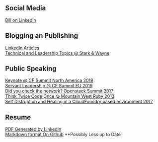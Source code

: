 
## Social Media
[Bill on LinkedIn](https://www.linkedin.com/in/byllc/detail/recent-activity/posts/)

## Blogging an Publishing
[LinkedIn Articles](https://www.linkedin.com/in/byllc/detail/recent-activity/posts/)<br/>
[Technical and Leadership Topics @ Stark & Wayne](https://starkandwayne.com/blog/author/bill-chapman/)<br/>

## Public Speaking
[Keynote @ CF Summit North America 2019](https://www.youtube.com/watch?v=rrlKcTZtL3c)<br/>
[Servant Leadership @ CF Summit EU 2019](https://www.youtube.com/watch?v=pA_-x4bJviI&t=4s)<br/>
[Did you check the network? Openstack Summit 2017](https://www.youtube.com/watch?v=GLWos28qpwY)<br/> 
[Think Twice Code Once @ Mountain West Ruby 2013](https://www.youtube.com/watch?v=Kiox36WH_lc)<br/>
[Self Distruption and Healing in a CloudFoundry based environment 2017](https://www.youtube.com/watch?v=Wr4E--kr_KE&t=1262s)<br/>

## Resume
[PDF Generated by LinkedIn](Profile.pdf)<br/>
[Markdown format On Github](github.io/byllc/Resume.md) **Possibly Less up to Date<br/>
